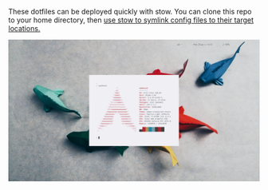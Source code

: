 These dotfiles can be deployed quickly with stow. You can clone this repo to your home directory, then [use stow to symlink config files to their target locations.](http://brandon.invergo.net/news/2012-05-26-using-gnu-stow-to-manage-your-dotfiles.html) 

![Koi-rice](https://github.com/opmorgan/dots/blob/master/.glamour-shots/koi-l.png?raw=true)
